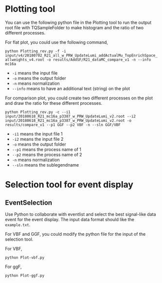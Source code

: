 # Plotting tool

You can use the following python file in the Plotting tool to run the output root file with TQSampleFolder to make histogram and the ratio of two different processes. 


For flat plot, you could use the following command,

`
python Plotting_rev.py -f -i input/v4/20180702_R21_all_w_PRW_UpdateLumi_addActualMu_TopEnrichSpace_allweights_v4.root -o results/AddSF/R21_dataMC_compare_v1 -n --info mc16a 
`
* `-i` means the input file
* `-o` means the output folder
* `-n` means normalization
* `--info` means to have an additional text (string) on the plot 

For comparison plot, you could create two different processes on the plot and draw the ratio for these different processes.

`python Plotting_rev.py -c --i1 input/20180618_R21_mc16a_p3387_w_PRW_UpdateLumi_v2.root --i2 input/20180618_R21_mc16a_p3387_w_PRW_UpdateLumi_v2.root -o results/compare_v1 --p1 GGF --p2 VBF -n --sln GGF/VBF 
`

* `-i1` means the input file 1
* `-i2` means the input file 2
* `-o` means the output folder
* `--p1` means the process name of 1
* `--p2` means the process name of 2
* `-n` means normalization
* `--sln` means the sublegendname 



# Selection tool for event display

## EventSelection
Use Python to collaborate with eventlist and select the best signal-like data event for the event display. The input data format should like the `example.txt`.

For VBF and GGF, you could modify the python file for the input of the selection tool.

For VBF, 

`python Plot-vbf.py`

For ggF, 

`python Plot-ggf.py`
